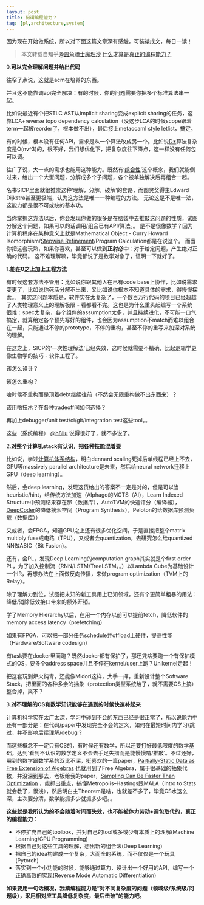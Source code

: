 ```yaml
---
layout: post
title: 何谓编程能力？
tag: [pl,architecture,system]
---
```


因为现在开始做系统，所以对下面这篇文章深有感触，可装裱成文，每日一读！

> 本文转载自知乎[@圆角骑士魔理沙](https://www.zhihu.com/people/0251012c87c2d3f56ac34de7d71cdcbc) [什么才算是真正的编程能力？](https://www.zhihu.com/question/31034164/answer/553533545)

0.**可以完全理解问题并给出代码**

往窄了点说，这就是acm在培养的东西。

并且这不能靠调api完全解决：有的时候，你的问题需要你把多个标准算法串一起。

比如说最近有个把STLC AST从implicit sharing变成explicit sharing的任务，这靠LCA+reverse topo dependency calculation（没这步LCA的时候scope跟着term一起被reorder了，根本做不出），最后接上metaocaml style letlist，搞定。

有的时候，根本没有任何API，需求是从一个算法改成另一个。比如说[D\*](https://link.zhihu.com/?target=https%3A//www.microsoft.com/en-us/research/wp-content/uploads/2016/02/main-65.pdf)算法复杂度是O(nv^3)的，很不好，我们想优化下，把复杂度往下降点，这一样没有任何包可以调。

往广了说，大一点的需求也能用这种能力。既然有‘[组合性](https://www.zhihu.com/question/34819931/answer/482024102)’这个概念，我们就能倒过来，给出一个大型问题，分解成多个子问题，各个被单独解决后再组合一起。

名书SICP里面就很推崇这种‘理解，分解，破解’的套路，而图灵奖得主Edward Dijkstra甚至更极端，认为这方法是唯一一种编程的方法。
无论这是不是唯一法，这能力都是很不可或缺的基本功。

当你掌握这方法以后，你会发现你做的很多是在脑袋中去推敲这问题的性质，试图分解这个问题，如果可以的话调用/组合已有API/算法。。
是不是很像数学？因为计算机程序在某种意义上就是Mathematical Object - Curry Howard Isomorphism/[Stepwise Refinement](https://zhuanlan.zhihu.com/p/20885133)/Program Calculation都是在说这个。
而当你把这套玩熟，如果你喜欢，甚至可以做到**正射必中**：对于给定问题，产生绝对正确的代码。
这不难理解嘛，毕竟都说了是数学对象了，证明一下就好了。

1.**能在0之上加上工程方法**

有时候这套方法不管用：比如说你跟其他人在已有code base上协作，比如说需求变更了，比如说你死活分解不出来，又比如说你根本不知道具体的需求，得慢慢探索。。
其实这问题本质是，软件实在太复杂了，一个数百万行代码的项目已经超越了人类物理意义上的理解极限 - 看都看不完。这也是为什么重头起编写一个系统很难：spec太复杂，各个组件的assumption太多，并且持续进化，不可能一口气搞定，就算给定各个预先写好的组件，也会因为assumption不match而难以组合在一起，只能通过不停的prototype，不停的重构，甚至不停的重写来加深对系统的理解。

在这之上，SICP的‘一次性理解法’已经失效，这时候就需要不精确，比起逻辑学更像生物学的技巧 - 软件工程了。

该怎么设计？

该怎么重构？

啥时候不重构而是顶着debt继续往前（不然会无限重构做不出东西来）？

该用啥技术？在各种tradeoff间如何选择？

再加上debugger/unit test/ci/git/integration test这些tool。。

这些（系统编程） [@h8liu](https://www.zhihu.com/question/31034164/answer/50423838) 说得很好了，就不多说了。

2.**对整个计算机stack有认识，把各种技能混着耍**

比如说，学过[计算机体系结构](https://www.zhihu.com/question/24975949/answer/370015097)，明白dennard scaling死掉后单线程已经上不去，GPU等massively parallel architecture是未来，然后给neural network迁移上GPU（deep learning）。

然后，会deep learning，发现这货给出的答案不一定是对的，但是可以当heuristic/hint，给传统方法加速（Alphago的MCTS（AI），Learn Indexed Structure中预测结果存在那（数据库），AutoTVM的快速评分（编译器），[DeepCoder](https://www.zhihu.com/question/56250357/answer/148934031)的降低搜索空间（Program Synthesis），Peloton的给数据库预测负载（数据库））

又或者，会FPGA，知道GPU之上还有很多优化空间，于是直接把整个matrix multiply fuse成电路（TPU），又或者会quantization，去研究怎么给quantized NN做ASIC（Bit Fusion）。

还有，会PL，发现Deep Learning的computation graph其实就是个first order PL，为了加入控制流（RNN/LSTM/TreeLSTM。。）以Lambda Cube为基础设计一个IR，再想办法在上面做反向传播，来做program optimization（TVM上的Relay）。

除了理解力到位，试图把未知的新工具用上已知领域，还有个更简单粗暴的用法：降低/消除低效接口带来的额外开销。

学了Memory Hierarchy以后，在用一个内存以前可以提前fetch，降低软件的memory access latency（prefetching）

如果有FPGA，可以把一部分任务schedule并offload上硬件，提高性能（Hardware/Software codesign）

有task要在docker里面跑？既然docker都有保护了，那还凭啥要跑一个有保护模式的OS，要多个address space并且不停在kernel/user上跑？Unikernel走起！

把这套玩到炉火纯青，还能像Midori这样，大手一挥，重新设计整个Software Stack，把里面的各种多余的抽象（protection类型系统给了，就不需要OS上搞）整合掉，爽不？

3.**对不理解的CS和数学知识能够在遇到的时候快速补起来**

计算机科学实在太广太深，学习中碰到不会的东西已经是很正常了，所以说能力中还有一部分是：在代码/paper中发现完全不会的定义，如何在最短时间内学习/跳过，并不影响后续理解/debug？

而这些概念不一定只有CS的，有时候还有数学，所以还要打好最低限度的数学基础，达到‘看到不认识的数学定义不会去手足失措而是能慢慢啃/推敲’。不过还好，用到的数学跟数学系的双比不深，挺喜欢的一篇paper，[Partially-Static Data as Free Extension of Algebras](https://link.zhihu.com/?target=https%3A//www.cl.cam.ac.uk/%7Ejdy22/papers/partially-static-data-as-free-extension-of-algebras.pdf) 也就用到了Free Algebra，属于很基础的抽象代数，并没深到那去，老板给我的paper，[Sampling Can Be Faster Than Optimization](https://link.zhihu.com/?target=https%3A//arxiv.org/abs/1811.08413v1) ，能抓出重点，搞懂Metropolis–Hastings跟MALA（Intro to Stats就会教了，很浅），然后明白主Theorem是啥，也就差不多了，毕竟CS水这么深，主次要分清，数学能抓多少就抓多少吧。。

**这些就是我所认为的不会随着时间而失效，也不能被体力劳动+调包取代的，真正的编程能力：**

* 不停扩充自己的toolbox，并对自己的tool或多或少有本质上的理解(Machine Learning/GPU Programming)
* 根据自己对这些工具的理解，想出新的组合法(Deep Learning)
* 把自己的idea构建成一个复杂，大而全的系统，而不仅仅是一个玩具(Pytorch)
* 落实到一个小功能的时候，能够通过算力，设计出一个好用的API，编写一个正确高效的实现(Reverse Mode Automatic Differentiation)

**如果要用一句话概况，我猜编程能力是“对不同复杂度的问题（领域级/系统级/问题级），采用相对应工具降低复杂度，最后击破”的能力吧。**